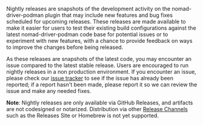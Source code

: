 Nightly releases are snapshots of the development activity on the nomad-driver-podman plugin that may include new features and bug fixes scheduled for upcoming releases. These releases are made available to make it easier for users to test their existing build configurations against the latest nomad-driver-podman code base for potential issues or to experiment with new features, with a chance to provide feedback on ways to improve the changes before being released.

As these releases are snapshots of the latest code, you may encounter an issue compared to the latest stable release. Users are encouraged to run nightly releases in a non production environment. If you encounter an issue, please check our [issue tracker](https://github.com/hashicorp/nomad-driver-podman/issues) to see if the issue has already been reported; if a report hasn't been made, please report it so we can review the issue and make any needed fixes.

**Note**: Nightly releases are only available via GitHub Releases, and artifacts are not codesigned or notarized. Distribution via other [Release Channels](https://www.hashicorp.com/official-release-channels) such as the Releases Site or Homebrew is not yet supported.
